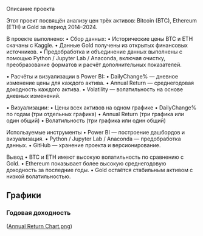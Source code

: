 Описание проекта

Этот проект посвящён анализу цен трёх активов: Bitcoin (BTC), Ethereum (ETH) и Gold за период 2014–2024.

В проекте выполнено:
 • Сбор данных:
 • Исторические цены BTC и ETH скачаны с Kaggle.
 • Данные Gold получены из открытых финансовых источников.
 • Предобработка и объединение данных выполнены с помощью Python / Jupyter Lab / Anaconda, включая очистку, преобразование форматов и расчёт дополнительных показателей.

 • Расчёты и визуализации в Power BI:
 • DailyChange% — дневное изменение цены для каждого актива.
 • Annual Return — среднегодовая доходность каждого актива.
 • Volatility — волатильность на основе дневных изменений.
 
 • Визуализации:
 • Цены всех активов на одном графике
 • DailyChange% по годам (три отдельных графика)
 • Annual Return (три графика или один общий)
 • Волатильность (три графика или один общий)

Используемые инструменты
 • Power BI — построение дашбордов и визуализация.
 • Python / Jupyter Lab / Anaconda — предобработка данных.
 • GitHub — хранение проекта и версионирование.

Вывод
 • BTC и ETH имеют высокую волатильность по сравнению с Gold.
 • Ethereum показывает более высокую среднегодовую доходность за последние годы.
 • Gold остаётся стабильным активом с низкой волатильностью.

## Графики 

### Годовая доходность
([Annual Return Chart.png](https://github.com/klaudiakriv/crypto_analysis-PowerBI/blob/main/Annual%20Return%20Chart.png?raw=true))
